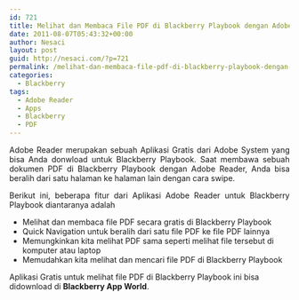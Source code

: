 ```yaml
---
id: 721
title: Melihat dan Membaca File PDF di Blackberry Playbook dengan Adobe Reader
date: 2011-08-07T05:43:32+00:00
author: Nesaci
layout: post
guid: http://nesaci.com/?p=721
permalink: /melihat-dan-membaca-file-pdf-di-blackberry-playbook-dengan-adobe-reader/
categories:
  - Blackberry
tags:
  - Adobe Reader
  - Apps
  - Blackberry
  - PDF
---
```

<p style="text-align: justify;">
  Adobe Reader merupakan sebuah Aplikasi Gratis dari Adobe System yang bisa Anda donwload untuk Blackberry Playbook. Saat membawa sebuah dokumen PDF di Blackberry Playbook dengan Adobe Reader, Anda bisa beralih dari satu halaman ke halaman lain dengan cara swipe.
</p>

<p style="text-align: justify;">
  Berikut ini, beberapa fitur dari Aplikasi Adobe Reader untuk Blackberry Playbook diantaranya adalah
</p>

  * Melihat dan membaca file PDF secara gratis di Blackberry Playbook
  * Quick Navigation untuk beralih dari satu file PDF ke file PDF lainnya
  * Memungkinkan kita melihat PDF sama seperti melihat file tersebut di komputer atau laptop
  * Memudahkan kita melihat dan mencari file PDF di Blackberry Playbook

Aplikasi Gratis untuk melihat file PDF di Blackberry Playbook ini bisa didownload di **Blackberry App World**.